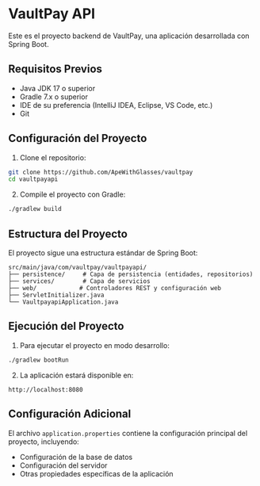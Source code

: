 # VaultPay API

Este es el proyecto backend de VaultPay, una aplicación desarrollada con Spring Boot.

## Requisitos Previos

- Java JDK 17 o superior
- Gradle 7.x o superior
- IDE de su preferencia (IntelliJ IDEA, Eclipse, VS Code, etc.)
- Git

## Configuración del Proyecto

1. Clone el repositorio:
```bash
git clone https://github.com/ApeWithGlasses/vaultpay
cd vaultpayapi
```

2. Compile el proyecto con Gradle:
```bash
./gradlew build
```

## Estructura del Proyecto

El proyecto sigue una estructura estándar de Spring Boot:

```
src/main/java/com/vaultpay/vaultpayapi/
├── persistence/     # Capa de persistencia (entidades, repositorios)
├── services/        # Capa de servicios
├── web/            # Controladores REST y configuración web
├── ServletInitializer.java
└── VaultpayapiApplication.java
```

## Ejecución del Proyecto

1. Para ejecutar el proyecto en modo desarrollo:
```bash
./gradlew bootRun
```

2. La aplicación estará disponible en:
```
http://localhost:8080
```

## Configuración Adicional

El archivo `application.properties` contiene la configuración principal del proyecto, incluyendo:
- Configuración de la base de datos
- Configuración del servidor
- Otras propiedades específicas de la aplicación
